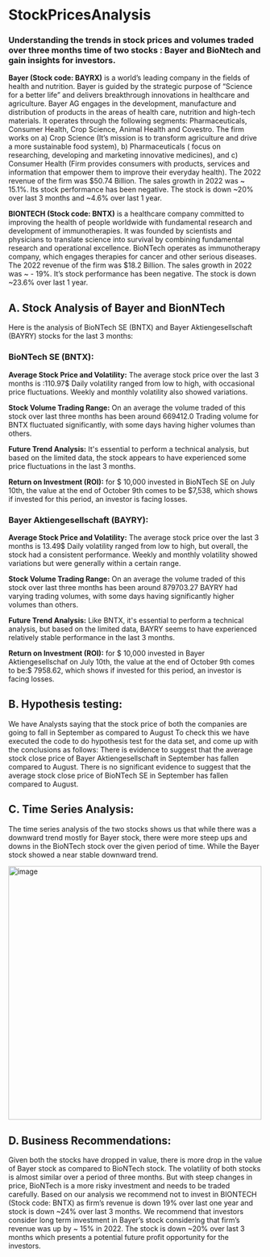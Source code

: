 # StockPricesAnalysis
### Understanding the trends in stock prices and volumes traded over three months time of two stocks : Bayer and BioNtech and gain insights for investors.

**Bayer (Stock code: BAYRX)** is a world’s leading company in the fields of health and nutrition. Bayer is guided by the strategic purpose of “Science for a better life” and delivers breakthrough innovations in healthcare and agriculture.
Bayer AG engages in the development, manufacture and distribution of products in the areas of health care, nutrition and high-tech materials. It operates through the following segments: Pharmaceuticals, Consumer Health, Crop Science, Animal Health and Covestro. The firm works on a) Crop Science (It’s mission is to transform agriculture and drive a more sustainable food system), b) Pharmaceuticals ( focus on researching, developing and marketing innovative medicines), and c) Consumer Health (Firm provides consumers with products, services and information that empower them to improve their everyday health).
The 2022 revenue of the firm was $50.74 Billion. The sales growth in 2022 was ~ 15.1%. Its stock performance has been negative. The stock is down ~20% over last 3 months and ~4.6% over last 1 year.

**BIONTECH (Stock code: BNTX)** is a healthcare company committed to improving the health of people worldwide with fundamental research and development of immunotherapies. It was founded by scientists and physicians to translate science into survival by combining fundamental research and operational excellence. BioNTech operates as immunotherapy company, which engages therapies for cancer and other serious diseases.
The 2022 revenue of the firm was $18.2 Billion. The sales growth in 2022 was ~ - 19%. It’s stock performance has been negative. The stock is down ~23.6% over last 1 year.

## **A. Stock Analysis of Bayer and BionNTech**
Here is the analysis of BioNTech SE (BNTX) and Bayer Aktiengesellschaft (BAYRY) stocks for the last 3 months:
### BioNTech SE (BNTX):

**Average Stock Price and Volatility:**
The average stock price over the last 3 months is :110.97$
Daily volatility ranged from low to high, with occasional price fluctuations.
Weekly and monthly volatility also showed variations.

**Stock Volume Trading Range:**
On an average the volume traded of this stock over last three months has been around 669412.0
Trading volume for BNTX fluctuated significantly, with some days having higher volumes than others.

**Future Trend Analysis:**
It's essential to perform a technical analysis, but based on the limited data, the stock appears to have experienced some price fluctuations in the last 3 months.

**Return on Investment (ROI):**
for $ 10,000 invested in BioNTech SE on July 10th, the value at the end of October 9th comes to be $7,538, which shows if invested for this period, an investor is facing losses.

### Bayer Aktiengesellschaft (BAYRY):
**Average Stock Price and Volatility:**
The average stock price over the last 3 months is 13.49$
Daily volatility ranged from low to high, but overall, the stock had a consistent performance.
Weekly and monthly volatility showed variations but were generally within a certain range.

**Stock Volume Trading Range:**
On an average the volume traded of this stock over last three months has been around 879703.27
BAYRY had varying trading volumes, with some days having significantly higher volumes than others.

**Future Trend Analysis:**
Like BNTX, it's essential to perform a technical analysis, but based on the limited data, BAYRY seems to have experienced relatively stable performance in the last 3 months.

**Return on Investment (ROI):**
for $ 10,000 invested in Bayer Aktiengesellschaf on July 10th, the value at the end of October 9th comes to be:$ 7958.62, which shows if invested for this period, an investor is facing losses.

## B. Hypothesis testing:

We have Analysts saying that the stock price of both the companies are going to fall in September as compared to August
To check this we have executed the code to do hypothesis test for the data set, and come up with the conclusions as follows:
There is evidence to suggest that the average stock close price of Bayer Aktiengesellschaft in September has fallen compared to August.
There is no significant evidence to suggest that the average stock close price of BioNTech SE in September has fallen compared to August.

## C. Time Series Analysis:
The time series analysis of the two stocks shows us that while there was a downward trend mostly for Bayer stock, there were more steep ups and downs in the BioNTech stock over the given period of time. While the Bayer stock showed a near stable downward trend.

<img width="502" alt="image" src="https://github.com/Pratyusha3Purdue/StockPricesAnalysis/assets/141969918/7c7b2679-f6f2-48e1-99b6-f5c78efe497f">


## D. Business Recommendations:
Given both the stocks have dropped in value, there is more drop in the value of Bayer stock as compared to BioNTech stock.
The volatility of both stocks is almost similar over a period of three months.
But with steep changes in price, BioNTech is a more risky investment and needs to be traded carefully.
Based on our analysis we recommend not to invest in BIONTECH (Stock code: BNTX) as firm’s revenue is down 19% over last one year and stock is down ~24% over last 3 months.
We recommend that investors consider long term investment in Bayer’s stock considering that firm’s revenue was up by ~ 15% in 2022. The stock is down ~20% over last 3 months which presents a potential future profit opportunity for the investors.
